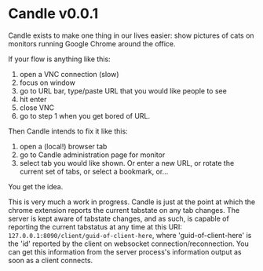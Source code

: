 Candle v0.0.1
======

Candle exists to make one thing in our lives easier: show pictures of cats on monitors running
Google Chrome around the office.

If your flow is anything like this:
1. open a VNC connection (slow)
2. focus on window
3. go to URL bar, type/paste URL that you would like people to see
4. hit enter
5. close VNC
6. go to step 1 when you get bored of URL.

Then Candle intends to fix it like this:
1. open a (local!) browser tab
2. go to Candle administration page for monitor
3. select tab you would like shown. Or enter a new URL, or rotate the current set of tabs, or select a bookmark, or…

You get the idea.

This is very much a work in progress. Candle is just at the point at which the chrome extension
reports the current tabstate on any tab changes. The server is kept aware of tabstate changes, and as such, is
capable of reporting the current tabstatus at any time at this URI: ```127.0.0.1:8090/client/guid-of-client-here```,
where 'guid-of-client-here' is the 'id' reported by the client on websocket connection/reconnection. You can get this
information from the server process's information output as soon as a client connects.
